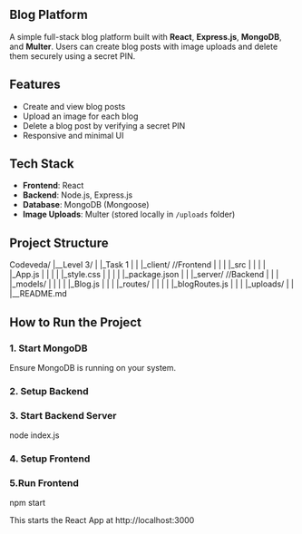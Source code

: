 ##  Blog Platform

A simple full-stack blog platform built with **React**, **Express.js**, **MongoDB**, and **Multer**. Users can create blog posts with image uploads and delete them securely using a secret PIN.


## Features

- Create and view blog posts
- Upload an image for each blog
- Delete a blog post by verifying a secret PIN
- Responsive and minimal UI


## Tech Stack

- **Frontend**: React
- **Backend**: Node.js, Express.js
- **Database**: MongoDB (Mongoose)
- **Image Uploads**: Multer (stored locally in `/uploads` folder)


## Project Structure
Codeveda/
|__Level 3/
|  |_Task 1
|  | |_client/ //Frontend
|  | | |_src
|  | | | |_App.js
|  | | | |_style.css
|  | | | |_package.json
|  | |_server/ //Backend
|  | | |_models/
|  | | | |_Blog.js
|  | | |_routes/
|  | | | |_blogRoutes.js
|  | | |_uploads/
|  | |__README.md



## How to Run the Project

### 1. Start MongoDB

Ensure MongoDB is running on your system.


### 2. Setup Backend

### 3. Start Backend Server
node index.js

### 4. Setup Frontend

### 5.Run Frontend
npm start

This starts the React App at  http://localhost:3000


